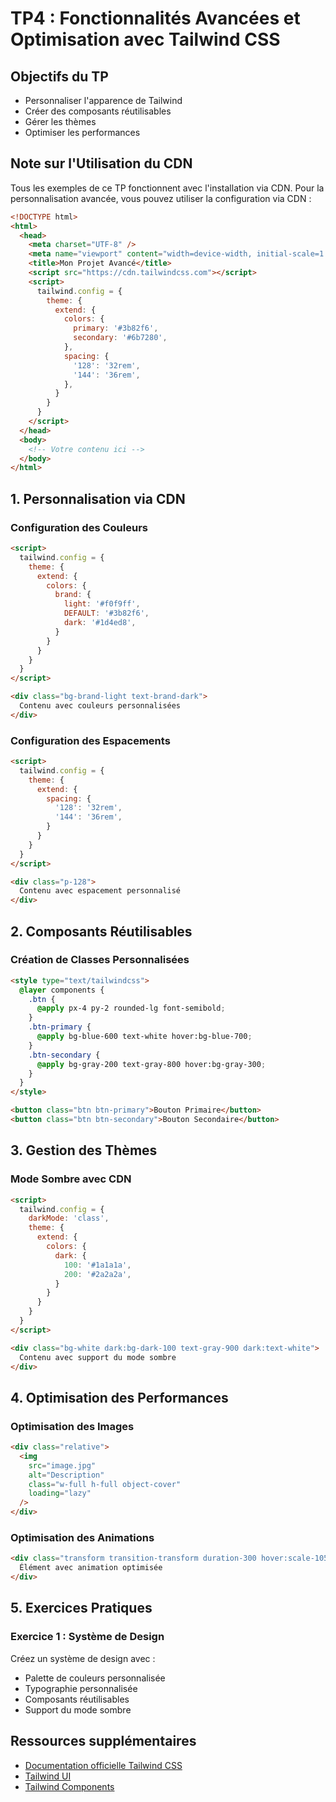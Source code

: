 # TP4 : Fonctionnalités Avancées et Optimisation avec Tailwind CSS

## Objectifs du TP

- Personnaliser l'apparence de Tailwind
- Créer des composants réutilisables
- Gérer les thèmes
- Optimiser les performances

## Note sur l'Utilisation du CDN

Tous les exemples de ce TP fonctionnent avec l'installation via CDN. Pour la personnalisation avancée, vous pouvez utiliser la configuration via CDN :

```html
<!DOCTYPE html>
<html>
  <head>
    <meta charset="UTF-8" />
    <meta name="viewport" content="width=device-width, initial-scale=1.0" />
    <title>Mon Projet Avancé</title>
    <script src="https://cdn.tailwindcss.com"></script>
    <script>
      tailwind.config = {
        theme: {
          extend: {
            colors: {
              primary: '#3b82f6',
              secondary: '#6b7280',
            },
            spacing: {
              '128': '32rem',
              '144': '36rem',
            },
          }
        }
      }
    </script>
  </head>
  <body>
    <!-- Votre contenu ici -->
  </body>
</html>
```

## 1. Personnalisation via CDN

### Configuration des Couleurs

```html
<script>
  tailwind.config = {
    theme: {
      extend: {
        colors: {
          brand: {
            light: '#f0f9ff',
            DEFAULT: '#3b82f6',
            dark: '#1d4ed8',
          }
        }
      }
    }
  }
</script>

<div class="bg-brand-light text-brand-dark">
  Contenu avec couleurs personnalisées
</div>
```

### Configuration des Espacements

```html
<script>
  tailwind.config = {
    theme: {
      extend: {
        spacing: {
          '128': '32rem',
          '144': '36rem',
        }
      }
    }
  }
</script>

<div class="p-128">
  Contenu avec espacement personnalisé
</div>
```

## 2. Composants Réutilisables

### Création de Classes Personnalisées

```html
<style type="text/tailwindcss">
  @layer components {
    .btn {
      @apply px-4 py-2 rounded-lg font-semibold;
    }
    .btn-primary {
      @apply bg-blue-600 text-white hover:bg-blue-700;
    }
    .btn-secondary {
      @apply bg-gray-200 text-gray-800 hover:bg-gray-300;
    }
  }
</style>

<button class="btn btn-primary">Bouton Primaire</button>
<button class="btn btn-secondary">Bouton Secondaire</button>
```

## 3. Gestion des Thèmes

### Mode Sombre avec CDN

```html
<script>
  tailwind.config = {
    darkMode: 'class',
    theme: {
      extend: {
        colors: {
          dark: {
            100: '#1a1a1a',
            200: '#2a2a2a',
          }
        }
      }
    }
  }
</script>

<div class="bg-white dark:bg-dark-100 text-gray-900 dark:text-white">
  Contenu avec support du mode sombre
</div>
```

## 4. Optimisation des Performances

### Optimisation des Images

```html
<div class="relative">
  <img 
    src="image.jpg" 
    alt="Description" 
    class="w-full h-full object-cover"
    loading="lazy"
  />
</div>
```

### Optimisation des Animations

```html
<div class="transform transition-transform duration-300 hover:scale-105 will-change-transform">
  Élément avec animation optimisée
</div>
```

## 5. Exercices Pratiques

### Exercice 1 : Système de Design

Créez un système de design avec :

- Palette de couleurs personnalisée
- Typographie personnalisée
- Composants réutilisables
- Support du mode sombre

## Ressources supplémentaires

- [Documentation officielle Tailwind CSS](https://tailwindcss.com/docs)
- [Tailwind UI](https://tailwindui.com/)
- [Tailwind Components](https://tailwindcomponents.com/)
